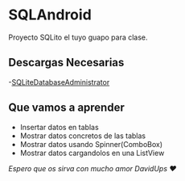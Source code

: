 # SQLAndroid
Proyecto SQLito el tuyo guapo para clase.

## Descargas Necesarias

-[SQLiteDatabaseAdministrator](#download.orbmu2k.de/download.php?id=19)

## Que vamos a aprender

- Insertar datos en tablas
- Mostrar datos concretos de las tablas
- Mostrar datos usando Spinner(ComboBox)
- Mostrar datos cargandolos en una ListView

_Espero que os sirva con mucho amor DavidUps :hearts:_

